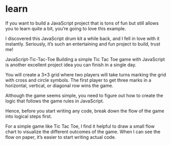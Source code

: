 # learn













If you want to build a JavaScript project that is tons of fun but still allows you to learn quite a bit, you’re going to love this example.

I discovered this JavaScript drum kit a while back, and I fell in love with it instantly. Seriously, it’s such an entertaining and fun project to build, trust me!

JavaScript-Tic-Tac-Toe
Building a simple Tic Tac Toe game with JavaScript is another excellent project idea you can finish in a single day.

You will create a 3×3 grid where two players will take turns marking the grid with cross and circle symbols. The first player to get three marks in a horizontal, vertical, or diagonal row wins the game.

Although the game seems simple, you need to figure out how to create the logic that follows the game rules in JavaScript.

Hence, before you start writing any code, break down the flow of the game into logical steps first.

For a simple game like Tic Tac Toe, I find it helpful to draw a small flow chart to visualize the different outcomes of the game. When I can see the flow on paper, it’s easier to start writing actual code.
